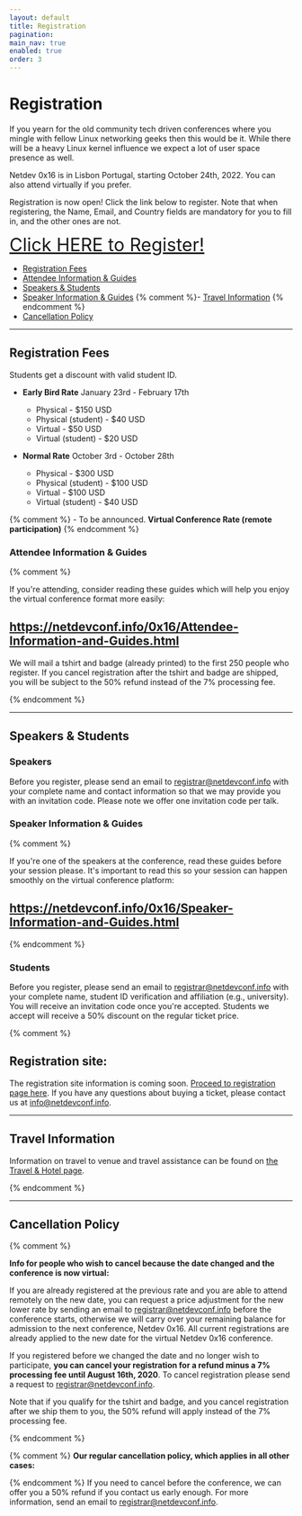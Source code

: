 ```yaml
---
layout: default
title: Registration
pagination:
main_nav: true
enabled: true
order: 3
---
```


# Registration

If you yearn for the old community tech driven conferences where you mingle with fellow Linux networking geeks then this would be it. While there will be a heavy Linux kernel influence we expect a lot of user space presence as well.

Netdev 0x16 is in Lisbon Portugal, starting October 24th, 2022. You can also attend virtually if you prefer.
  
Registration is now open! Click the link below to register. Note that when registering, the Name, Email, and Country fields are mandatory for you to fill in, and the other ones are not.

<font size="6"><a href="virtual.html">Click HERE to Register!</a></font>

- [Registration Fees](#RegistrationFees)
- [Attendee Information & Guides](#Attendee-Information-and-Guides)
- [Speakers & Students](#SpeakersAndStudents)
- [Speaker Information & Guides](#Speaker-Information-and-Guides)
{% comment %}- [Travel Information](#TravelInformation) {% endcomment %}
- [Cancellation Policy](#cancellation-policy)

---

## Registration Fees

Students get a discount with valid student ID.

- **Early Bird Rate** January 23rd - February 17th
    - Physical - $150 USD
    - Physical (student) - $40 USD
    - Virtual - $50 USD
    - Virtual (student) - $20 USD

- **Normal Rate** October 3rd - October 28th
    - Physical - $300 USD
    - Physical (student) - $100 USD
    - Virtual - $100 USD
    - Virtual (student) - $40 USD

{% comment %} - To be announced.  **Virtual Conference Rate (remote participation)** {% endcomment %} 

### Attendee Information & Guides

{% comment %}

If you're attending, consider reading these guides which will help you enjoy the virtual conference format more easily:  
## https://netdevconf.info/0x16/Attendee-Information-and-Guides.html

We will mail a tshirt and badge (already printed) to the first 250 people who register. If you cancel registration after the tshirt and badge are shipped, you will be subject to the 50% refund instead of the 7% processing fee.

{% endcomment %}

---

## Speakers & Students

### Speakers

Before you register, please send an email to [registrar@netdevconf.info](mailto:registrar@netdevconf.info?Subject=RegistrationExemption) with your complete name and contact information so that we may provide you with an invitation code. Please note we offer one invitation code per talk.

### Speaker Information & Guides

{% comment %}

If you're one of the speakers at the conference, read these guides before your session please. It's important to read this so your session can happen smoothly on the virtual conference platform:  
## https://netdevconf.info/0x16/Speaker-Information-and-Guides.html

{% endcomment %}

### Students

Before you register, please send an email to [registrar@netdevconf.info](mailto:registrar@netdevconf.info?Subject=StudentRegistration) with your complete name, student ID verification and affiliation (e.g., university). You will receive an invitation code once you're accepted. Students we accept will receive a 50% discount on the regular ticket price.

{% comment %}

## Registration site:

The registration site information is coming soon. [Proceed to registration page here](http://netdev.peatix.com). If you have any questions about buying a ticket, please contact us at [info@netdevconf.info](mailto:info@netdevconf.info).

---

## Travel Information

  

Information on travel to venue and travel assistance can be found on [the Travel & Hotel page](travel.html#hotel).

{% endcomment %}

---

## Cancellation Policy

  
{% comment %}

**Info for people who wish to cancel because the date changed and the conference is now virtual:**  
  
If you are already registered at the previous rate and you are able to attend remotely on the new date, you can request a price adjustment for the new lower rate by sending an email to [registrar@netdevconf.info](mailto:registrar@netdevconf.info) before the conference starts, otherwise we will carry over your remaining balance for admission to the next conference, Netdev 0x16. All current registrations are already applied to the new date for the virtual Netdev 0x16 conference.  
  
If you registered before we changed the date and no longer wish to participate, **you can cancel your registration for a refund minus a 7% processing fee until August 16th, 2020**. To cancel registration please send a request to [registrar@netdevconf.info](mailto:registrar@netdevconf.info).  
  
Note that if you qualify for the tshirt and badge, and you cancel registration after we ship them to you, the 50% refund will apply instead of the 7% processing fee.

{% endcomment %}

{% comment %} **Our regular cancellation policy, which applies in all other cases:**  
  
{% endcomment %} If you need to cancel before the conference, we can offer you a 50% refund if you contact us early enough. For more information, send an email to [registrar@netdevconf.info](mailto:registrar@netdevconf.info).
